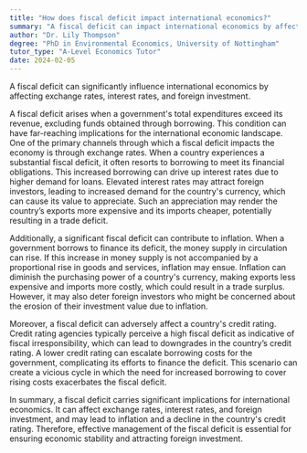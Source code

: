 ```yaml
---
title: "How does fiscal deficit impact international economics?"
summary: "A fiscal deficit can impact international economics by affecting exchange rates, interest rates, and foreign investment."
author: "Dr. Lily Thompson"
degree: "PhD in Environmental Economics, University of Nottingham"
tutor_type: "A-Level Economics Tutor"
date: 2024-02-05
---
```


A fiscal deficit can significantly influence international economics by affecting exchange rates, interest rates, and foreign investment.

A fiscal deficit arises when a government's total expenditures exceed its revenue, excluding funds obtained through borrowing. This condition can have far-reaching implications for the international economic landscape. One of the primary channels through which a fiscal deficit impacts the economy is through exchange rates. When a country experiences a substantial fiscal deficit, it often resorts to borrowing to meet its financial obligations. This increased borrowing can drive up interest rates due to higher demand for loans. Elevated interest rates may attract foreign investors, leading to increased demand for the country's currency, which can cause its value to appreciate. Such an appreciation may render the country’s exports more expensive and its imports cheaper, potentially resulting in a trade deficit.

Additionally, a significant fiscal deficit can contribute to inflation. When a government borrows to finance its deficit, the money supply in circulation can rise. If this increase in money supply is not accompanied by a proportional rise in goods and services, inflation may ensue. Inflation can diminish the purchasing power of a country's currency, making exports less expensive and imports more costly, which could result in a trade surplus. However, it may also deter foreign investors who might be concerned about the erosion of their investment value due to inflation.

Moreover, a fiscal deficit can adversely affect a country's credit rating. Credit rating agencies typically perceive a high fiscal deficit as indicative of fiscal irresponsibility, which can lead to downgrades in the country’s credit rating. A lower credit rating can escalate borrowing costs for the government, complicating its efforts to finance the deficit. This scenario can create a vicious cycle in which the need for increased borrowing to cover rising costs exacerbates the fiscal deficit.

In summary, a fiscal deficit carries significant implications for international economics. It can affect exchange rates, interest rates, and foreign investment, and may lead to inflation and a decline in the country's credit rating. Therefore, effective management of the fiscal deficit is essential for ensuring economic stability and attracting foreign investment.
    